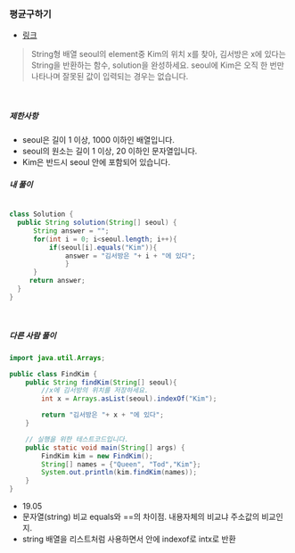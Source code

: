 
### 평균구하기
- [링크](https://programmers.co.kr/learn/courses/30/lessons/12919)



> String형 배열 seoul의 element중 Kim의 위치 x를 찾아, 김서방은 x에 있다는 String을 반환하는 함수, solution을 완성하세요. seoul에 Kim은 오직 한 번만 나타나며 잘못된 값이 입력되는 경우는 없습니다.

<br>

##### 제한사항
- seoul은 길이 1 이상, 1000 이하인 배열입니다.
- seoul의 원소는 길이 1 이상, 20 이하인 문자열입니다.
- Kim은 반드시 seoul 안에 포함되어 있습니다.

##### 내 풀이

```java

class Solution {
  public String solution(String[] seoul) {     
      String answer = "";
      for(int i = 0; i<seoul.length; i++){
          if(seoul[i].equals("Kim")){
              answer = "김서방은 "+ i + "에 있다";
              }
      }
     return answer;
  }
}

```


<br>

##### 다른 사람 풀이

```` java
import java.util.Arrays;

public class FindKim {
    public String findKim(String[] seoul){
        //x에 김서방의 위치를 저장하세요.
        int x = Arrays.asList(seoul).indexOf("Kim");

        return "김서방은 "+ x + "에 있다";
    }

    // 실행을 위한 테스트코드입니다.
    public static void main(String[] args) {
        FindKim kim = new FindKim();
        String[] names = {"Queen", "Tod","Kim"};
        System.out.println(kim.findKim(names));
    }
}

````

- 19.05
- 문자열(string) 비교 equals와 ==의 차이점. 내용자체의 비교냐 주소값의 비교인지.
- string 배열을 리스트처럼 사용하면서 안에 indexof로 intx로 반환
